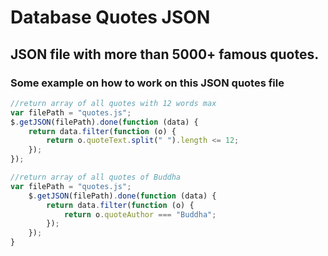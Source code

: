 # Database Quotes JSON
## JSON file with more than 5000+ famous quotes.

### Some example on how to work on this JSON quotes file

```js
//return array of all quotes with 12 words max
var filePath = "quotes.js";
$.getJSON(filePath).done(function (data) {
	return data.filter(function (o) {
		return o.quoteText.split(" ").length <= 12;
	});
});

//return array of all quotes of Buddha
var filePath = "quotes.js";
	$.getJSON(filePath).done(function (data) {
		return data.filter(function (o) {
			return o.quoteAuthor === "Buddha";
		});
	});
}
```
